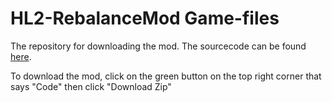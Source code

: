 # HL2-RebalanceMod Game-files
The repository for downloading the mod.
The sourcecode can be found [here](https://github.com/mariovct/HL2-RebalanceMod).

To download the mod, click on the green button on the top right corner that says "Code" then click "Download Zip"
